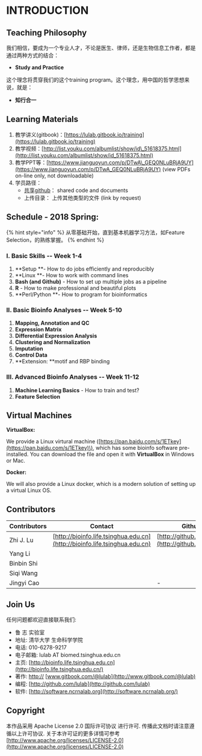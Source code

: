 # INTRODUCTION

## Teaching Philosophy

我们相信，要成为一个专业人才，不论是医生、律师，还是生物信息工作者，都是通过两种方式的结合：

* **Study and Practice**

这个理念将贯穿我们的这个training program。这个理念，用中国的哲学思想来说，就是：

* **知行合一**

## Learning Materials

1. 教学讲义\(gitbook\)：[https://lulab.gitbook.io/training](https://lulab.gitbook.io/training)
2. 教学视频：[http://list.youku.com/albumlist/show/id\_51618375.html](http://list.youku.com/albumlist/show/id_51618375.html)
3. 教学PPT等：[https://www.jianguoyun.com/p/DTwA\_GEQ0NLuBRjA9UY](https://www.jianguoyun.com/p/DTwA_GEQ0NLuBRjA9UY) \(view PDFs on-line only, not downloadable\)
4. 学员路径：
   * [共享github](https://lulab.github.io/training)：  shared code and documents
   * 上传目录：     上传其他类型的文件 \(link by request\)

## Schedule - 2018 Spring:

{% hint style="info" %}
从零基础开始，直到基本机器学习方法，如Feature Selection，的熟练掌握。
{% endhint %}

### I. Basic Skills  -- Week 1-4

1. **Setup **- How to do  jobs efficiently and reproducibly 
2. **Linux **- How to work with command lines
3. **Bash \(and Github\)** - How to set up multiple jobs as a pipeline
4. **R** - How to make professional and beautiful plots
5. **Perl/Python **- How to program for bioinformatics

### II. Basic Bioinfo Analyses  -- Week 5-10

1. **Mapping, Annotation **and** QC**
2. **Expression Matrix**
3. **Differential Expression Analysis**
4. **Clustering and Normalization** 
5. **Imputation**
6. **Control Data**
7. **Extension: **motif and RBP binding

### III. Advanced Bioinfo Analyses  -- Week 11-12

1. **Machine Learning Basics** - How to train and test?
2. **Feature Selection**

## Virtual Machines

**VirtualBox:**

We provide a Linux virtural machine \([https://pan.baidu.com/s/1ETkey](https://pan.baidu.com/s/1ETkey)\), which has some bioinfo software pre-installed. You can download the file and open it with **VirtualBox** in Windows or Mac.

**Docker:**

We will also provide a Linux docker, which is a modern solution of setting up a virtual Linux OS.

## Contributors

| Contributors | Contact | Github |
| --- | --- | --- |
| Zhi J. Lu | [http://bioinfo.life.tsinghua.edu.cn](http://bioinfo.life.tsinghua.edu.cn) | [http://github.com/lulab](http://github.com/lulab) |
| Yang Li |  |  |
| Binbin Shi |  |  |
| Siqi Wang |  |  |
| Jingyi Cao |  | - |

## Join Us

任何问题都欢迎直接联系我们:

* 鲁 志  实验室
* 地址: 清华大学 生命科学学院
* 电话: 010-6278-9217
* 电子邮箱: lulab AT biomed.tsinghua.edu.cn
* 主页: [http://bioinfo.life.tsinghua.edu.cn](http://bioinfo.life.tsinghua.edu.cn/)
* 著作: [http://](http://www.gitbook.com/@lulab)  [www.gitbook.com/@lulab](http://www.gitbook.com/@lulab)
* 编程: [http://github.com/lulab](http://github.com/lulab)
* 软件: [http://software.ncrnalab.org](http://software.ncrnalab.org/)

## Copyright

本作品采用 Apache License 2.0 国际许可协议 进行许可. 传播此文档时请注意遵循以上许可协议. 关于本许可证的更多详情可参考 [http://www.apache.org/licenses/LICENSE-2.0](http://www.apache.org/licenses/LICENSE-2.0)

